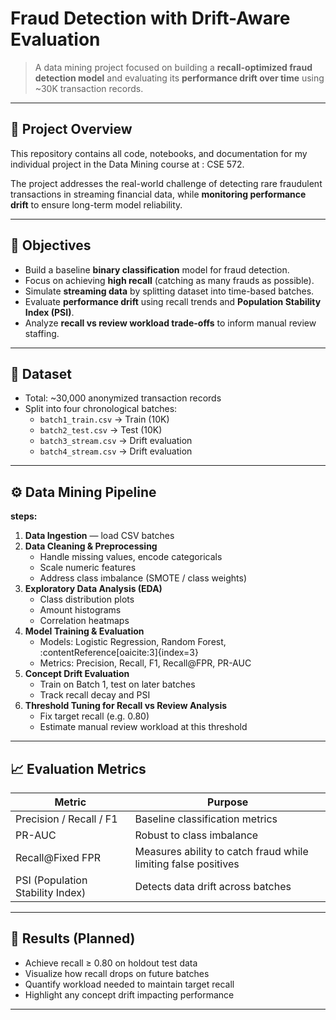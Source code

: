 # Fraud Detection with Drift-Aware Evaluation

> A data mining project focused on building a **recall-optimized fraud detection model** and evaluating its **performance drift over time** using ~30K transaction records.

---

## 📌 Project Overview

This repository contains all code, notebooks, and documentation for my individual project in the Data Mining course at : CSE 572.

The project addresses the real-world challenge of detecting rare fraudulent transactions in streaming financial data, while **monitoring performance drift** to ensure long-term model reliability.

---

## 🎯 Objectives

- Build a baseline **binary classification** model for fraud detection.
- Focus on achieving **high recall** (catching as many frauds as possible).
- Simulate **streaming data** by splitting dataset into time-based batches.
- Evaluate **performance drift** using recall trends and **Population Stability Index (PSI)**.
- Analyze **recall vs review workload trade-offs** to inform manual review staffing.

---

## 📂 Dataset

- Total: ~30,000 anonymized transaction records  
- Split into four chronological batches:
  - `batch1_train.csv` → Train (10K)
  - `batch2_test.csv` → Test (10K)
  - `batch3_stream.csv` → Drift evaluation
  - `batch4_stream.csv` → Drift evaluation



---

## ⚙️ Data Mining Pipeline

**steps:**
1. **Data Ingestion** — load CSV batches
2. **Data Cleaning & Preprocessing**  
   - Handle missing values, encode categoricals  
   - Scale numeric features  
   - Address class imbalance (SMOTE / class weights)
3. **Exploratory Data Analysis (EDA)**  
   - Class distribution plots  
   - Amount histograms  
   - Correlation heatmaps
4. **Model Training & Evaluation**  
   - Models: Logistic Regression, Random Forest, :contentReference[oaicite:3]{index=3}  
   - Metrics: Precision, Recall, F1, Recall@FPR, PR-AUC
5. **Concept Drift Evaluation**  
   - Train on Batch 1, test on later batches  
   - Track recall decay and PSI
6. **Threshold Tuning for Recall vs Review Analysis**  
   - Fix target recall (e.g. 0.80)  
   - Estimate manual review workload at this threshold

---

## 📈 Evaluation Metrics

| Metric            | Purpose                                  |
|-------------------|-------------------------------------------|
| Precision / Recall / F1 | Baseline classification metrics |
| PR-AUC             | Robust to class imbalance                |
| Recall@Fixed FPR   | Measures ability to catch fraud while limiting false positives |
| PSI (Population Stability Index) | Detects data drift across batches |

---

## 🧪 Results (Planned)

- Achieve recall ≥ 0.80 on holdout test data
- Visualize how recall drops on future batches
- Quantify workload needed to maintain target recall
- Highlight any concept drift impacting performance

---



